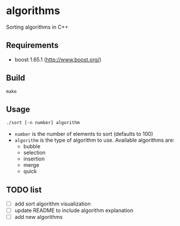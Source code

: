 # algorithms
Sorting algorithms in C++

## Requirements
- boost 1.65.1 (http://www.boost.org/)

## Build
```
make
```

## Usage
```sh
./sort [-n number] algorithm
```
- `number` is the number of elements to sort (defaults to 100)
- `algorithm` is the type of algorithm to use. Available algorithms are:
  - bubble
  - selection
  - insertion
  - merge
  - quick

## TODO list
- [ ] add sort algorithm visualization
- [ ] update README to include algorithm explanation
- [ ] add new algorithms
